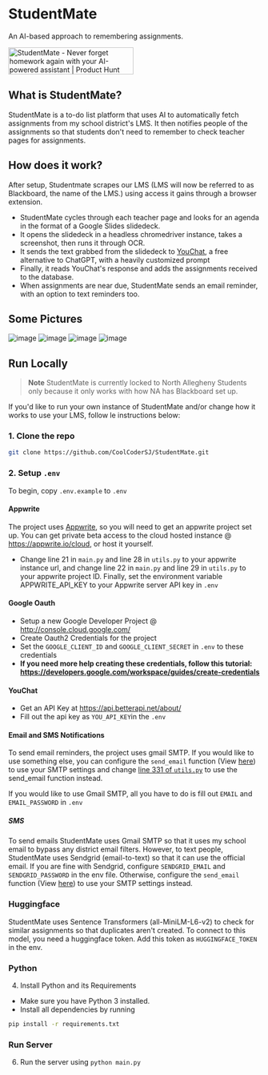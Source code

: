 # StudentMate
An AI-based approach to remembering assignments. 

<a href="https://www.producthunt.com/posts/studentmate?utm_source=badge-featured&utm_medium=badge&utm_souce=badge-studentmate" target="_blank"><img src="https://api.producthunt.com/widgets/embed-image/v1/featured.svg?post_id=389366&theme=dark" alt="StudentMate - Never&#0032;forget&#0032;homework&#0032;again&#0032;with&#0032;your&#0032;AI&#0045;powered&#0032;assistant | Product Hunt" style="width: 250px; height: 54px;" width="250" height="54" /></a>

## What is StudentMate?
StudentMate is a to-do list platform that uses AI to automatically fetch assignments from my school district's LMS. It then notifies people of the assignments so that students don't need to remember to check teacher pages for assignments.

## How does it work?
After setup, Studentmate scrapes our LMS (LMS will now be referred to as Blackboard, the name of the LMS.) using access it gains through a browser extension. 
- StudentMate cycles through each teacher page and looks for an agenda in the format of a Google Slides slidedeck. 
- It opens the slidedeck in a headless chromedriver instance, takes a screenshot, then runs it through OCR.
- It sends the text grabbed from the slidedeck to [YouChat](https://you.com/chat), a free alternative to ChatGPT, with a heavily customized prompt
- Finally, it reads YouChat's response and adds the assignments received to the database.
- When assignments are near due, StudentMate sends an email reminder, with an option to text reminders too.

## Some Pictures
![image](https://user-images.githubusercontent.com/53063247/230997454-70c9ad1a-ddcc-41c1-bbd0-951447464675.png) ![image](https://user-images.githubusercontent.com/53063247/230997591-062568d2-94fd-4160-968a-5851d0648c40.png) ![image](https://user-images.githubusercontent.com/53063247/230997685-604d630d-9898-463f-8918-e577f3aa7174.png) ![image](https://user-images.githubusercontent.com/53063247/230997773-bb57721f-1161-4b68-849a-2e4808669fc9.png)


## Run Locally
> **Note** StudentMate is currently locked to North Allegheny Students only because it only works with how NA has Blackboard set up.

If you'd like to run your own instance of StudentMate and/or change how it works to use your LMS, follow le instructions below:
### 1. Clone the repo
```bash
git clone https://github.com/CoolCoderSJ/StudentMate.git
```
### 2. Setup `.env`
To begin, copy `.env.example` to `.env`

#### Appwrite
The project uses [Appwrite](https://appwrite.io), so you will need to get an appwrite project set up. You can get private beta access to the cloud hosted instance @ https://appwrite.io/cloud, or host it yourself. 
- Change line 21 in `main.py` and line 28 in `utils.py` to your appwrite instance url, and change line 22 in `main.py` and line 29 in `utils.py` to your appwrite project ID. Finally, set the environment variable APPWRITE_API_KEY to your Appwrite server API key in `.env`

#### Google Oauth
- Setup a new Google Developer Project @ http://console.cloud.google.com/
- Create Oauth2 Credentials for the project
- Set the `GOOGLE_CLIENT_ID` and `GOOGLE_CLIENT_SECRET` in `.env` to these credentials
- **If you need more help creating these credentials, follow this tutorial: https://developers.google.com/workspace/guides/create-credentials**

#### YouChat
- Get an API Key at https://api.betterapi.net/about/
- Fill out the api key as `YOU_API_KEY`in the `.env`

#### Email and SMS Notifications
To send email reminders, the project uses gmail SMTP. If you would like to use something else, you can configure the `send_email` function (View [here](https://github.com/CoolCoderSJ/StudentMate/blob/9463713e773679b4149d49ff2605beced0141b2b/utils.py#L285)) to use your SMTP settings and change [line 331 of `utils.py`](https://github.com/CoolCoderSJ/StudentMate/blob/9463713e773679b4149d49ff2605beced0141b2b/utils.py#L331) to use the send_email function instead.

If you would like to use Gmail SMTP, all you have to do is fill out `EMAIL` and `EMAIL_PASSWORD` in `.env`

##### SMS
To send emails StudentMate uses Gmail SMTP so that it uses my school email to bypass any district email filters. However, to text people, StudentMate uses Sendgrid (email-to-text) so that it can use the official email. If you are fine with Sendgrid, configure `SENDGRID_EMAIL` and `SENDGRID_PASSWORD` in the env file. Otherwise, configure the `send_email` function (View [here](https://github.com/CoolCoderSJ/StudentMate/blob/9463713e773679b4149d49ff2605beced0141b2b/utils.py#L285)) to use your SMTP settings instead. 

### Huggingface
StudentMate uses Sentence Transformers (all-MiniLM-L6-v2) to check for similar assignments so that duplicates aren't created. To connect to this model, you need a huggingface token. Add this token as `HUGGINGFACE_TOKEN` in the env.

### Python
4. Install Python and its Requirements
- Make sure you have Python 3 installed.
- Install all dependencies by running 
```bash
pip install -r requirements.txt
```
### Run Server
6. Run the server using `python main.py`
